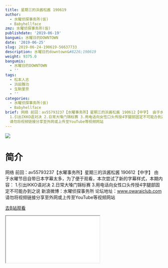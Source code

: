 ```yaml
---
title: 星期三的浜酱松酱 190619
author:
  - 水曜侦探事务所(仮)
  - Babyhellface
zmz: 水曜侦探事务所(仮)
publishdate: '2019-06-19'
bangumi: 水曜日的DOWNTOWN
date: '2019-06-25'
slug: 2019-06-24-190619-56637733
description: 水曜日的downtown&#8226;190619
weight: 9375.0
bangumis:
  - 水曜日的DOWNTOWN
  - ''
tags:
  - 松本人志
  - 浜田雅功
  - 生駒里奈
  - ''
categories:
  - 水曜侦探事务所(仮)
  - Babyhellface
brief: 网络 前回：av55793237【水曜事务所】星期三的浜酱松酱 190612【中字】 由于水曜节目自带日本字幕太多，为了便于观看，本次尝试了新的字幕样式，本期内容：
  1.引出IKKO语对决 2.日常大嗓门锦标赛 3.用电话向女性口头传授4字腿部固定不可能办到之说 新浪微博：水曜侦探事务所 论坛地址：www.owaraiclub.com
  请勿将视频链接分享至外网或上传至YouTube等视频网站
---
```

![](https://raw.githubusercontent.com/tcgriffith/owaraisite/master/static/tmpimg/b8705c4bfa9ad6578dab6baa82ee1520ac9ffc41.jpg.480.jpg)
# 简介  
网络
前回：av55793237【水曜事务所】星期三的浜酱松酱 190612【中字】
由于水曜节目自带日本字幕太多，为了便于观看，本次尝试了新的字幕样式，本期内容：
1.引出IKKO语对决
2.日常大嗓门锦标赛
3.用电话向女性口头传授4字腿部固定不可能办到之说
新浪微博：水曜侦探事务所 论坛地址：www.owaraiclub.com
请勿将视频链接分享至外网或上传至YouTube等视频网站  

[去B站观看](https://www.bilibili.com/video/av56637733/)
<div class ="resp-container"><iframe class="testiframe" src="//player.bilibili.com/player.html?aid=56637733"", scrolling="no", allowfullscreen="true" > </iframe></div> 

